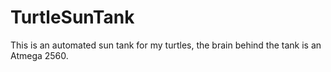 # TurtleSunTank
This is an automated sun tank for my turtles, the brain behind the tank is an Atmega 2560.
